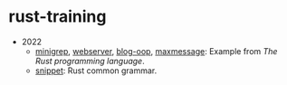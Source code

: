 # rust-training

- 2022
  - [minigrep](./minigrep/Readme.md), [webserver](./webserver/Readme.md), [blog-oop](./blog-oop/Readme.md), [maxmessage](./maxmessage/Readme.md): Example from *The Rust programming language*.
  - [snippet](./snippet/): Rust common grammar. 